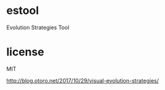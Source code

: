 # estool

Evolution Strategies Tool

# license

MIT

http://blog.otoro.net/2017/10/29/visual-evolution-strategies/
